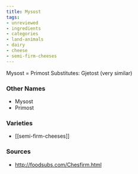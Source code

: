 ```yaml
---
title: Mysost
tags:
- unreviewed
- ingredients
- categories
- land-animals
- dairy
- cheese
- semi-firm-cheeses
---
```

Mysost = Primost Substitutes: Gjetost (very similar)

### Other Names

* Mysost
* Primost

### Varieties

* [[semi-firm-cheeses]]

### Sources
* http://foodsubs.com/Chesfirm.html
